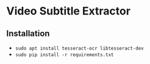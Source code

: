 # Video Subtitle Extractor

## Installation

- `sudo apt install tesseract-ocr libtesseract-dev`
- `sudo pip install -r requirements.txt`
